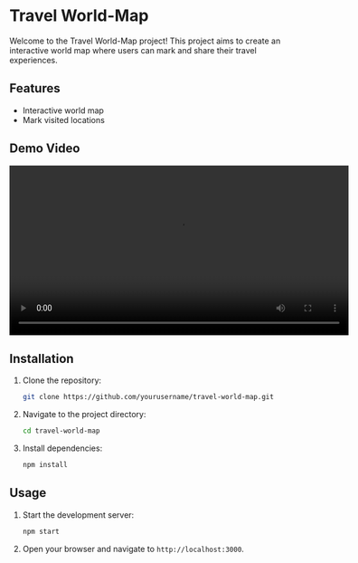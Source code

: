 # Travel World-Map

Welcome to the Travel World-Map project! This project aims to create an interactive world map where users can mark and share their travel experiences.

## Features

- Interactive world map
- Mark visited locations

## Demo Video

<video width="600" controls>
  <source src="./Demo_Video_(Track_Your_Travel).mp4" type="video/mp4">
</video>

## Installation

1. Clone the repository:
    ```bash
    git clone https://github.com/yourusername/travel-world-map.git
    ```
2. Navigate to the project directory:
    ```bash
    cd travel-world-map
    ```
3. Install dependencies:
    ```bash
    npm install
    ```

## Usage

1. Start the development server:
    ```bash
    npm start
    ```
2. Open your browser and navigate to `http://localhost:3000`.



